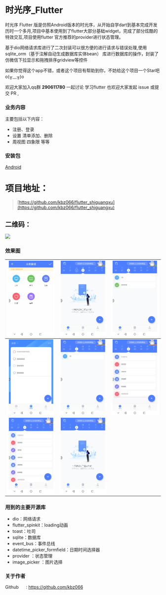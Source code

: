 # 时光序_Flutter
时光序 Flutter 版是仿照Android版本的时光序，从开始自学dart到基本完成开发历时一个多月,项目中基本使用到了flutter大部分基础widget，完成了部分炫酷的特效交互,项目使用flutter 官方推荐的provider进行状态管理。

基于dio网络请求库进行了二次封装可以很方便的进行请求与错误处理,使用 sqlite_orm（基于注解自动生成数据库实体bean） 库进行数据库的操作，封装了仿微信下拉显示和拖拽排序gridview等控件

如果你觉得这个app不错，或者这个项目有帮助到你，不妨给这个项目一个Star吧 o(╥﹏╥)o

欢迎大家加入qq群 **290611780** 一起讨论 学习flutter
也欢迎大家发起 issue 或提交 PR ,

### 业务内容
主要包括以下内容：
- 注册、登录 
- 设置  清单添加、删除 
- 周视图 四象限 等等


### 安装包
[Android](https://www.pgyer.com/C9lo)

# 项目地址：
 > [https://github.com/kbz066/flutter_shiguangxu](https://github.com/kbz066/flutter_shiguangxu)
 ## 二维码：
 
![](https://user-gold-cdn.xitu.io/2019/8/29/16cdb374c234e4e3?w=210&h=210&f=png&s=5220)

### 效果图





|![](./gif/1.gif)| ![](./gif/2.gif) | ![](./gif/3.gif)|
| --- | --- | --- |
| ![](./gif/4.gif) | ![](./gif/5.gif)| ![](./gif/6.gif)|
| ![](./gif/7.gif) | ![](./gif/8.gif) | 


### 用到的主要开源库
- dio：网络请求
- flutter_spinkit：loading动画
- toast：吐司
- sqlite：数据库
- event_bus：事件总线
- datetime_picker_formfield：日期时间选择器
- provider ：状态管理
- image_picker ：图片选择



### 关于作者


Github &nbsp;&nbsp;&nbsp;&nbsp;&nbsp;: https://github.com/kbz066


